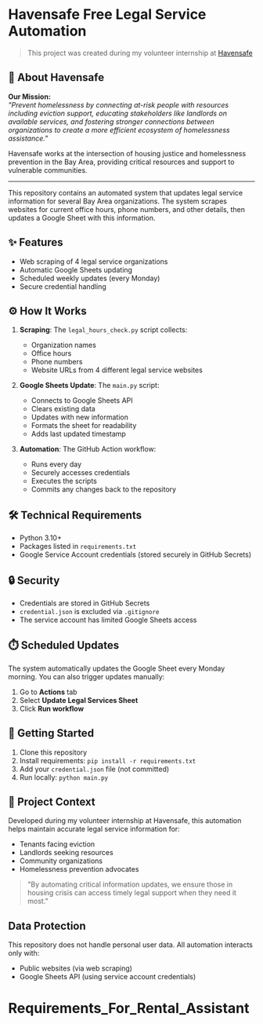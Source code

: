 # Havensafe Free Legal Service Automation

> This project was created during my volunteer internship at [Havensafe](https://havensafe.org)

## 🏢 About Havensafe
**Our Mission:**  
*"Prevent homelessness by connecting at-risk people with resources including eviction support, educating stakeholders like landlords on available services, and fostering stronger connections between organizations to create a more efficient ecosystem of homelessness assistance."*

Havensafe works at the intersection of housing justice and homelessness prevention in the Bay Area, providing critical resources and support to vulnerable communities.

---

This repository contains an automated system that updates legal service information for several Bay Area organizations. The system scrapes websites for current office hours, phone numbers, and other details, then updates a Google Sheet with this information.

## ✨ Features
- Web scraping of 4 legal service organizations
- Automatic Google Sheets updating
- Scheduled weekly updates (every Monday)
- Secure credential handling

## ⚙️ How It Works
1. **Scraping**: The `legal_hours_check.py` script collects:
   - Organization names
   - Office hours
   - Phone numbers
   - Website URLs
   from 4 different legal service websites

2. **Google Sheets Update**: The `main.py` script:
   - Connects to Google Sheets API
   - Clears existing data
   - Updates with new information
   - Formats the sheet for readability
   - Adds last updated timestamp

3. **Automation**: The GitHub Action workflow:
   - Runs every day
   - Securely accesses credentials
   - Executes the scripts
   - Commits any changes back to the repository

## 🛠️ Technical Requirements
- Python 3.10+
- Packages listed in `requirements.txt`
- Google Service Account credentials (stored securely in GitHub Secrets)

## 🔒 Security
- Credentials are stored in GitHub Secrets
- `credential.json` is excluded via `.gitignore`
- The service account has limited Google Sheets access

## ⏱️ Scheduled Updates
The system automatically updates the Google Sheet every Monday morning. You can also trigger updates manually:
1. Go to **Actions** tab
2. Select **Update Legal Services Sheet**
3. Click **Run workflow**

## 🚀 Getting Started
1. Clone this repository
2. Install requirements: `pip install -r requirements.txt`
3. Add your `credential.json` file (not committed)
4. Run locally: `python main.py`

## 📝 Project Context
Developed during my volunteer internship at Havensafe, this automation helps maintain accurate legal service information for:
- Tenants facing eviction
- Landlords seeking resources
- Community organizations
- Homelessness prevention advocates

> "By automating critical information updates, we ensure those in housing crisis can access timely legal support when they need it most."

## Data Protection

This repository does not handle personal user data. All automation interacts only with:
- Public websites (via web scraping)
- Google Sheets API (using service account credentials)
# Requirements_For_Rental_Assistant
